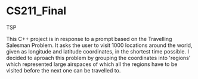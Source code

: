 # CS211_Final
TSP

This C++ project is in response to a prompt based on the Travelling Salesman Problem. It asks the user to visit 1000 locations around the world, given as longitude and latitude coordinates, in the shortest time possible.  I decided to aproach this problem by grouping the coordinates into 'regions' which represented large airspaces of which all the regions have to be visited before the next one can be travelled to.  
